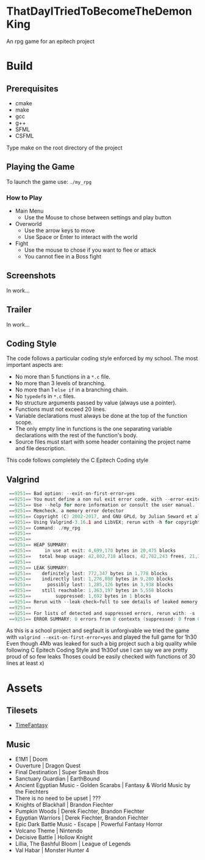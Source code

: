 # ThatDayITriedToBecomeTheDemonKing
An rpg game for an epitech project

# Build

## Prerequisites

- cmake
- make
- gcc
- g++
- SFML
- CSFML

Type make on the root directory of the project

## Playing the Game

To launch the game use: `./my_rpg`

### How to Play
  - Main Menu
    * Use the Mouse to chose between settings and play button
  - Overworld
    * Use the arrow keys to move
    * Use Space or Enter to interact with the world
  - Fight
    * Use the mouse to chose if you want to flee or attack
    * You cannot flee in a Boss fight

## Screenshots

In work...

## Trailer

In work...

## Coding Style

The code follows a particular coding style enforced by my school. The most
important aspects are:
- No more than 5 functions in a `*.c` file.
- No more than 3 levels of branching.
- No more than 1 `else if` in a branching chain.
- No `typedef`s in `*.c` files.
- No structure arguments passed by value (always use a pointer).
- Functions must not exceed 20 lines.
- Variable declarations must always be done at the top of the function scope.
- The only empty line in functions is the one separating variable declarations
  with the rest of the function's body.
- Source files must start with some header containing the project name and file
  description.

This code follows completely the C Epitech Coding style

## Valgrind

```c
 ==9251== Bad option: --exit-on-first-error=yes
 ==9251== You must define a non nul exit error code, with --error-exitcode=...
 ==9251== Use --help for more information or consult the user manual.
 ==9251== Memcheck, a memory error detector
 ==9251== Copyright (C) 2002-2017, and GNU GPLd, by Julian Seward et al.
 ==9251== Using Valgrind-3.16.1 and LibVEX; rerun with -h for copyright info
 ==9251== Command: ./my_rpg
 ==9251==
 ==9251==
 ==9251== HEAP SUMMARY:
 ==9251==     in use at exit: 4,699,170 bytes in 20,475 blocks
 ==9251==   total heap usage: 42,802,718 allocs, 42,782,243 frees, 21,383,106,210 bytes allocated
 ==9251==
 ==9251== LEAK SUMMARY:
 ==9251==    definitely lost: 772,347 bytes in 1,778 blocks
 ==9251==    indirectly lost: 1,276,808 bytes in 9,200 blocks
 ==9251==      possibly lost: 1,285,126 bytes in 3,938 blocks
 ==9251==    still reachable: 1,363,197 bytes in 5,558 blocks
 ==9251==         suppressed: 1,692 bytes in 1 blocks
 ==9251== Rerun with --leak-check=full to see details of leaked memory
 ==9251==
 ==9251== For lists of detected and suppressed errors, rerun with: -s
 ==9251== ERROR SUMMARY: 0 errors from 0 contexts (suppressed: 0 from 0)
```
As this is a school project and segfault is unforgivable we tried the game with `valgrind --exit-on-first-error=yes` and played the full game for 1h30
Even though 4Mb was leaked for such a big project  such a big quality while following C Epitech Coding Style and 1h30of use I can say we are pretty proud of so few leaks
Thoses could be easily checked with functions of 30 lines at least x)

# Assets

## Tilesets
  * [TimeFantasy](http://timefantasy.net/)

## Music
  
  * E1M1 | Doom
  * Ouverture | Dragon Quest
  * Final Destination | Super Smash Bros
  * Sanctuary Guardian | EarthBound
  * Ancient Egyptian Music - Golden Scarabs | Fantasy & World Music by the Fiechters
  * There is no need to be upset | ???
  * Knights of Blackhall | Brandon Fiechter
  * Pumpkin Woods | Derek Fiechter, Brandon Fiechter
  * Egyptian Warriors | Derek Fiechter, Brandon Fiechter
  * Epic Dark Battle Music - Escape | Powerful Fantasy Horror
  * Volcano Theme | Nintendo
  * Decisive Battle | Hollow Knight
  * Lillia, The Bashful Bloom | League of Legends
  * Val Habar | Monster Hunter 4
